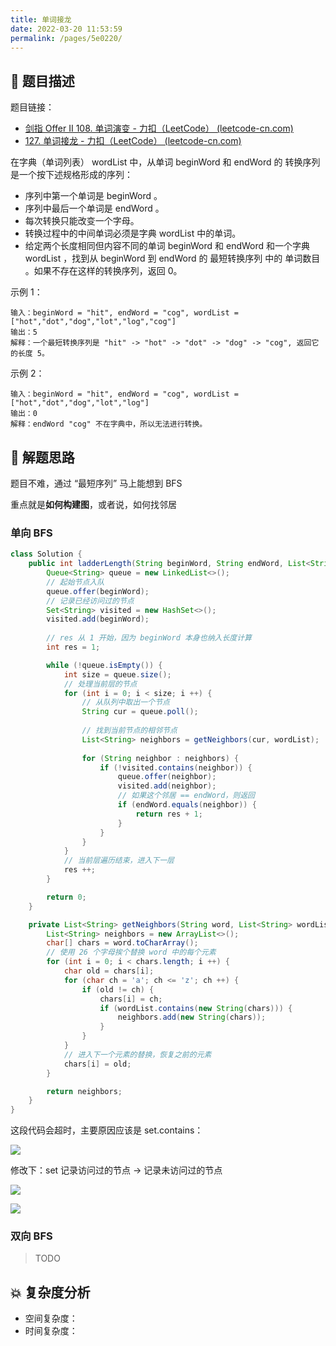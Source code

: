 ```yaml
---
title: 单词接龙
date: 2022-03-20 11:53:59
permalink: /pages/5e0220/
---
```


## 📃 题目描述

题目链接：

- [剑指 Offer II 108. 单词演变 - 力扣（LeetCode） (leetcode-cn.com)](https://leetcode-cn.com/problems/om3reC/)
- [127. 单词接龙 - 力扣（LeetCode） (leetcode-cn.com)](https://leetcode-cn.com/problems/word-ladder/)

在字典（单词列表） wordList 中，从单词 beginWord 和 endWord 的 转换序列 是一个按下述规格形成的序列：

- 序列中第一个单词是 beginWord 。
- 序列中最后一个单词是 endWord 。
- 每次转换只能改变一个字母。
- 转换过程中的中间单词必须是字典 wordList 中的单词。
- 给定两个长度相同但内容不同的单词 beginWord 和 endWord 和一个字典 wordList ，找到从 beginWord 到 endWord 的 最短转换序列 中的 单词数目 。如果不存在这样的转换序列，返回 0。

示例 1：

```
输入：beginWord = "hit", endWord = "cog", wordList = ["hot","dot","dog","lot","log","cog"]
输出：5
解释：一个最短转换序列是 "hit" -> "hot" -> "dot" -> "dog" -> "cog", 返回它的长度 5。
```

示例 2：

```
输入：beginWord = "hit", endWord = "cog", wordList = ["hot","dot","dog","lot","log"]
输出：0
解释：endWord "cog" 不在字典中，所以无法进行转换。
```

## 🔔 解题思路

题目不难，通过 “最短序列” 马上能想到 BFS

重点就是**如何构建图**，或者说，如何找邻居

### 单向 BFS


```java
class Solution {
    public int ladderLength(String beginWord, String endWord, List<String> wordList) {
        Queue<String> queue = new LinkedList<>();
        // 起始节点入队
        queue.offer(beginWord);
        // 记录已经访问过的节点
        Set<String> visited = new HashSet<>();
        visited.add(beginWord);
		
        // res 从 1 开始，因为 beginWord 本身也纳入长度计算
        int res = 1;

        while (!queue.isEmpty()) {
            int size = queue.size();
            // 处理当前层的节点
            for (int i = 0; i < size; i ++) {
                // 从队列中取出一个节点
                String cur = queue.poll();
                
                // 找到当前节点的相邻节点
                List<String> neighbors = getNeighbors(cur, wordList);
                
                for (String neighbor : neighbors) {
                    if (!visited.contains(neighbor)) {
                        queue.offer(neighbor);
                        visited.add(neighbor);
                        // 如果这个邻居 == endWord，则返回
                        if (endWord.equals(neighbor)) {
                            return res + 1;
                        }
                    }
                }
            }
            // 当前层遍历结束，进入下一层
            res ++;
        }

        return 0;
    }

    private List<String> getNeighbors(String word, List<String> wordList) {
        List<String> neighbors = new ArrayList<>();
        char[] chars = word.toCharArray();
        // 使用 26 个字母挨个替换 word 中的每个元素
        for (int i = 0; i < chars.length; i ++) {
            char old = chars[i];
            for (char ch = 'a'; ch <= 'z'; ch ++) {
                if (old != ch) {
                    chars[i] = ch;
                    if (wordList.contains(new String(chars))) {
                        neighbors.add(new String(chars));
                    }
                }
            }
            // 进入下一个元素的替换，恢复之前的元素
            chars[i] = old;
        }

        return neighbors;
    }
}
```

这段代码会超时，主要原因应该是 set.contains：

![](https://cs-wiki.oss-cn-shanghai.aliyuncs.com/img/20220316175317.png)

修改下：set 记录访问过的节点 -> 记录未访问过的节点

![](https://cs-wiki.oss-cn-shanghai.aliyuncs.com/img/20220316175936.png)

![](https://cs-wiki.oss-cn-shanghai.aliyuncs.com/img/20220316175957.png)

### 双向 BFS

> TODO

## 💥 复杂度分析

- 空间复杂度：
- 时间复杂度：
